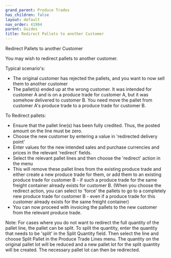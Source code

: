 ```yaml
---
grand_parent: Produce Trades
has_children: false
layout: default
nav_order: 41904
parent: Guides
title: Redirect Pallets to another Customer
---
```


Redirect Pallets to another Customer

You may wish to redirect pallets to another customer.




Typical scenario's:

* The original customer has rejected the pallets, and you want to now sell them to another customer
* The pallet(s) ended up at the wrong customer. It was intended for customer A and is on a produce trade for customer A, but it was somehow delivered to customer B. You need move the pallet from customer A's produce trade to a produce trade for customer B.




To Redirect pallets:

* Ensure that the pallet line(s) has been fully credited. Thus, the posted amount on the line must be zero.
* Choose the new customer by entering a value in 'redirected delivery point'
* Enter values for the new intended sales and purchase currencies and prices in the relevant 'redirect' fields.
* Select the relevant pallet lines and then choose the 'redirect' action in the menu
* This will remove these pallet lines from the existing produce trade and either create a new produce trade for them, or add them to an existing produce trade for customer B - if such a produce trade for the same freight container already exists for customer B. (When you choose the redirect action, you can select to 'force' the pallets to go to a completely new produce trade for customer B - even if a produce trade for this customer already exists for the same freight container)
* You can now proceed with invoicing the pallets to the new customer from the relevant produce trade.




Note: For cases where you do not want to redirect the full quantity of the pallet line, the pallet can be split. To split the quantity, enter the quantity that needs to be 'split' in the Split Quantity field. Then select the line and choose Split Pallet in the Produce Trade Lines menu. The quantity on the original pallet lot will be reduced and a new pallet lot for the split quantity will be created. The necessary pallet lot can then be redirected.